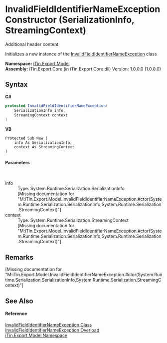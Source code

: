 # InvalidFieldIdentifierNameException Constructor (SerializationInfo, StreamingContext)
Additional header content 

Initializes a new instance of the <a href="aa454ae5-9b2e-2a8e-d40e-63704c616a72">InvalidFieldIdentifierNameException</a> class

**Namespace:**&nbsp;<a href="ef57ffcc-e95e-b212-5a46-9aa6f5a3511f">iTin.Export.Model</a><br />**Assembly:**&nbsp;iTin.Export.Core (in iTin.Export.Core.dll) Version: 1.0.0.0 (1.0.0.0)

## Syntax

**C#**<br />
``` C#
protected InvalidFieldIdentifierNameException(
	SerializationInfo info,
	StreamingContext context
)
```

**VB**<br />
``` VB
Protected Sub New ( 
	info As SerializationInfo,
	context As StreamingContext
)
```


#### Parameters
&nbsp;<dl><dt>info</dt><dd>Type: System.Runtime.Serialization.SerializationInfo<br />\[Missing <param name="info"/> documentation for "M:iTin.Export.Model.InvalidFieldIdentifierNameException.#ctor(System.Runtime.Serialization.SerializationInfo,System.Runtime.Serialization.StreamingContext)"\]</dd><dt>context</dt><dd>Type: System.Runtime.Serialization.StreamingContext<br />\[Missing <param name="context"/> documentation for "M:iTin.Export.Model.InvalidFieldIdentifierNameException.#ctor(System.Runtime.Serialization.SerializationInfo,System.Runtime.Serialization.StreamingContext)"\]</dd></dl>

## Remarks
\[Missing <remarks> documentation for "M:iTin.Export.Model.InvalidFieldIdentifierNameException.#ctor(System.Runtime.Serialization.SerializationInfo,System.Runtime.Serialization.StreamingContext)"\]

## See Also


#### Reference
<a href="aa454ae5-9b2e-2a8e-d40e-63704c616a72">InvalidFieldIdentifierNameException Class</a><br /><a href="935b2c2a-34ae-5ac5-a8dc-fdbac77a59e6">InvalidFieldIdentifierNameException Overload</a><br /><a href="ef57ffcc-e95e-b212-5a46-9aa6f5a3511f">iTin.Export.Model Namespace</a><br />